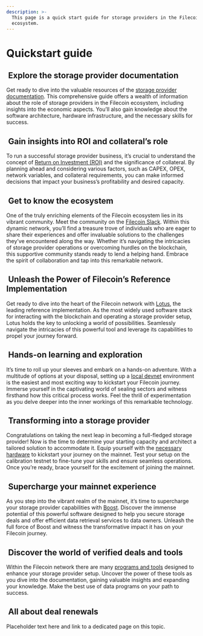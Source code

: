 ```yaml
---
description: >-
  This page is a quick start guide for storage providers in the Filecoin
  ecosystem.
---
```


# Quickstart guide

## <img src="../../.gitbook/assets/storage-provider-basics-quickstart-guide-icon.png" alt="" data-size="line"> Explore the storage provider documentation

Get ready to dive into the valuable resources of the [storage provider documentation](../../storage-providers/basics/README.md). This comprehensive guide offers a wealth of information about the role of storage providers in the Filecoin ecosystem, including insights into the economic aspects. You’ll also gain knowledge about the software architecture, hardware infrastructure, and the necessary skills for success.

## <img src="../../.gitbook/assets/storage-provider-basics-quickstart-guide-icon.png" alt="" data-size="line"> Gain insights into ROI and collateral’s role

To run a successful storage provider business, it’s crucial to understand the concept of [Return on Investment (ROI)](https://calc.filecoin.eu) and the significance of collateral. By planning ahead and considering various factors, such as CAPEX, OPEX, network variables, and collateral requirements, you can make informed decisions that impact your business’s profitability and desired capacity.

## <img src="../../.gitbook/assets/storage-provider-basics-quickstart-guide-icon.png" alt="" data-size="line"> Get to know the ecosystem

One of the truly enriching elements of the Filecoin ecosystem lies in its vibrant community. Meet the community on the [Filecoin Slack](https://filecoin.io/slack). Within this dynamic network, you’ll find a treasure trove of individuals who are eager to share their experiences and offer invaluable solutions to the challenges they’ve encountered along the way. Whether it’s navigating the intricacies of storage provider operations or overcoming hurdles on the blockchain, this supportive community stands ready to lend a helping hand. Embrace the spirit of collaboration and tap into this remarkable network.

## <img src="../../.gitbook/assets/storage-provider-basics-quickstart-guide-icon.png" alt="" data-size="line"> Unleash the Power of Filecoin’s Reference Implementation

Get ready to dive into the heart of the Filecoin network with [Lotus](https://lotus.filecoin.io), the leading reference implementation. As the most widely used software stack for interacting with the blockchain and operating a storage provider setup, Lotus holds the key to unlocking a world of possibilities. Seamlessly navigate the intricacies of this powerful tool and leverage its capabilities to propel your journey forward.

## <img src="../../.gitbook/assets/storage-provider-basics-quickstart-guide-icon.png" alt="" data-size="line"> Hands-on learning and exploration

It’s time to roll up your sleeves and embark on a hands-on adventure. With a multitude of options at your disposal, setting up a [local devnet](../../networks/local-testnet/) environment is the easiest and most exciting way to kickstart your Filecoin journey. Immerse yourself in the captivating world of sealing sectors and witness firsthand how this critical process works. Feel the thrill of experimentation as you delve deeper into the inner workings of this remarkable technology.

## <img src="../../.gitbook/assets/storage-provider-basics-quickstart-guide-icon.png" alt="" data-size="line"> Transforming into a storage provider

Congratulations on taking the next leap in becoming a full-fledged storage provider! Now is the time to determine your starting capacity and architect a tailored solution to accommodate it. Equip yourself with the [necessary hardware](../infrastructure/reference-architectures.md) to kickstart your journey on the mainnet. Test your setup on the calibration testnet to fine-tune your skills and ensure seamless operations. Once you’re ready, brace yourself for the excitement of joining the mainnet.

## <img src="../../.gitbook/assets/storage-provider-basics-quickstart-guide-icon.png" alt="" data-size="line"> Supercharge your mainnet experience

As you step into the vibrant realm of the mainnet, it’s time to supercharge your storage provider capabilities with [Boost](https://boost.filecoin.io). Discover the immense potential of this powerful software designed to help you secure storage deals and offer efficient data retrieval services to data owners. Unleash the full force of Boost and witness the transformative impact it has on your Filecoin journey.

## <img src="../../.gitbook/assets/storage-provider-basics-quickstart-guide-icon.png" alt="" data-size="line"> Discover the world of verified deals and tools

Within the Filecoin network there are many [programs and tools](../filecoin-deals/filecoin-programs.md) designed to enhance your storage provider setup. Uncover the power of these tools as you dive into the documentation, gaining valuable insights and expanding your knowledge. Make the best use of data programs on your path to success.

## <img src="../../.gitbook/assets/storage-provider-basics-quickstart-guide-icon.png" alt="" data-size="line"> All about deal renewals

Placeholder text here and link to a dedicated page on this topic.
